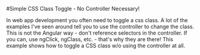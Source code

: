#Simple CSS Class Toggle - No Controller Necessary!

In web app development you often need to toggle a css class. A lot of the examples I've seen around tell you to use the controller
to change the class. This is not the Angular way - don't reference selectors in the controller. If you can, use ngClick, ngClass, etc. - that's
why they are there! This example shows how to toggle a CSS class w/o using the controller at all.